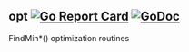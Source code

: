 ## opt [![Go Report Card](https://goreportcard.com/badge/github.com/jfcg/opt)](https://goreportcard.com/report/github.com/jfcg/opt) [![GoDoc](https://godoc.org/github.com/jfcg/opt?status.svg)](https://godoc.org/github.com/jfcg/opt)
FindMin\*() optimization routines
